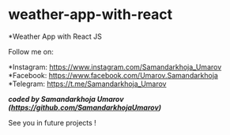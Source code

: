 # weather-app-with-react

*Weather App with React JS <br/>

Follow me on:

*Instagram: https://www.instagram.com/Samandarkhoja_Umarov <br/>
*Facebook: https://www.facebook.com/Umarov.Samandarkhoja <br/>
*Telegram: https://t.me/Samandarkhoja_Umarov <br/>

<b><i>coded by Samandarkhoja Umarov (https://github.com/SamandarkhojaUmarov)</i></b>

See you in future projects !
